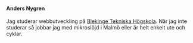 #### Anders Nygren

Jag studerar webbutveckling på [Blekinge Tekniska Högskola](https://bth.se). När jag inte studerar så jobbar jag med mikroslöjd i Malmö eller är helt enkelt ute och cyklar.
